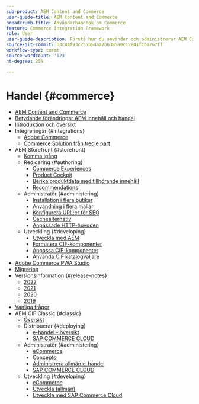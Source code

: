 ```yaml
---
sub-product: AEM Content and Commerce
user-guide-title: AEM Content and Commerce
breadcrumb-title: Användarhandbok om Commerce
feature: Commerce Integration Framework
role: User
user-guide-description: Förstå hur du använder och administrerar AEM Content and Commerce.
source-git-commit: b3c44f93c235b5daa7b6385a0c12841fcba767ff
workflow-type: tm+mt
source-wordcount: '123'
ht-degree: 25%

---
```



# Handel {#commerce}

+ [AEM Content and Commerce](/help/commerce/home.md)
+ [Betydande förändringar AEM innehåll och handel](cif/changes.md)
+ [Introduktion och översikt](cif/introduction.md)
+ Integreringar {#integrations}
   + [Adobe Commerce](cif/integrating/magento.md)
   + [Commerce Solution från tredje part](cif/integrating/third-party.md)
+ AEM Storefront {#storefront}
   + [Komma igång](cif/getting-started.md)
   + Redigering {#authoring}
      + [Commerce Experiences](cif/authoring/authoring-commerce-experiences.md)
      + [Product Cockpit](cif/authoring/product-cockpit.md)
      + [Berika produktdata med tillhörande innehåll](cif/authoring/enrich-product-associated-content.md)
      + [Recommendations](cif/authoring/product-recommendations.md)
   + Administratör {#administering}
      + [Installation i flera butiker](cif/configuring/multi-store-setup.md)
      + [Användning i flera mallar](cif/configuring/multi-template-usage.md)
      + [Konfigurera URL:er för SEO](cif/configuring/advanced-url-configuration.md)
      + [Cachealternativ](cif/configuring/caching.md)
      + [Anpassade HTTP-huvuden](/help/commerce/cif/configuring/custom-http-headers.md)
   + Utveckling {#developing}
      + [Utveckla med AEM](cif/develop.md)
      + [Formatera CIF-komponenter](cif/customizing/style-cif-component.md)
      + [Anpassa CIF-komponenter](cif/customizing/customize-cif-components.md)
      + [Använda CIF katalogväljare](cif/customizing/use-cif-pickers.md)
+ [Adobe Commerce PWA Studio](cif/pwa-studio/getting-started.md)
+ [Migrering](cif/migration.md)
+ Versionsinformation {#release-notes}
   + [2022](cif/release-notes/release-notes-2022.md)
   + [2021](cif/release-notes/release-notes-2021.md)
   + [2020](cif/release-notes/release-notes-2020.md)
   + [2019](cif/release-notes/release-notes-2019.md)
+ [Vanliga frågor](cif/faq.md)
+ AEM CIF Classic {#classic}
   + [Översikt](/help/commerce/cif-classic/home.md)
   + Distribuerar {#deploying}
      + [e-handel - översikt](/help/commerce/cif-classic/deploying/ecommerce.md)
      + [SAP COMMERCE CLOUD](/help/commerce/cif-classic/deploying/sap-commerce-cloud.md)
   + Administratör {#administering}
      + [eCommerce](/help/commerce/cif-classic/administering/ecommerce.md)
      + [Concepts](/help/commerce/cif-classic/administering/concepts.md)
      + [Administrera allmän e-handel](/help/commerce/cif-classic/administering/generic.md)
      + [SAP COMMERCE CLOUD](/help/commerce/cif-classic/administering/sap-commerce-cloud.md)
   + Utveckling {#developing}
      + [eCommerce](/help/commerce/cif-classic/developing/ecommerce.md)
      + [Utveckla (allmän)](/help/commerce/cif-classic/developing/generic.md)
      + [Utveckla med SAP Commerce Cloud](/help/commerce/cif-classic/developing/sap-commerce-cloud.md)
